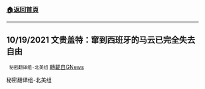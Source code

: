 ###  [:house:返回首頁](https://github.com/ourhimalayas/txt)
---


## 10/19/2021 文贵盖特：窜到西班牙的马云已完全失去自由
` 秘密翻译组-北美组` [轉載自GNews](https://gnews.org/zh-hans/1604733/)

秘密翻译组-北美组
